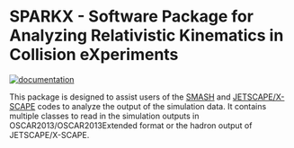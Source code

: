 SPARKX - Software Package for Analyzing Relativistic Kinematics in Collision eXperiments
========================================================================================
<a href="https://hendrik1704.github.io/sparkx/" target="_blank">
  <img src="https://img.shields.io/badge/docs-mkdocs%20material-blue.svg?style=flat" alt="documentation">
</a>

This package is designed to assist users of the [SMASH](https://smash-transport.github.io/) and [JETSCAPE/X-SCAPE](https://jetscape.org/) codes to analyze the output of the simulation data.
It contains multiple classes to read in the simulation outputs in OSCAR2013/OSCAR2013Extended format or the hadron output of JETSCAPE/X-SCAPE.
